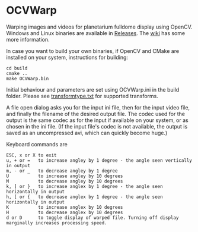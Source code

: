# OCVWarp
Warping images and videos for planetarium fulldome display using OpenCV. Windows and Linux binaries are available in [Releases](https://github.com/hn-88/OCVWarp/releases). The [wiki](https://github.com/hn-88/OCVWarp/wiki) has some more information. 

In case you want to build your own binaries, if OpenCV and CMake are installed on your system, instructions for building:

```
cd build
cmake ..
make OCVWarp.bin
```
Initial behaviour and parameters are set using OCVWarp.ini in the build folder. Please see [transformtype.txt](https://github.com/hn-88/OCVWarp/blob/master/build/transformtype.txt) for supported transforms. 

A file open dialog asks you for the input ini file, then for the input video file, and finally the filename of the desired output file. The codec used for the output is the same codec as for the input if available on your system, or as chosen in the ini file. (If the input file's codec is not available, the output is saved as an uncompressed avi, which can quickly become huge.)

Keyboard commands are
```
ESC, x or X to exit
u, + or =   to increase angley by 1 degree - the angle seen vertically in output
m, - or _   to decrease angley by 1 degree 
U           to increase angley by 10 degrees
M           to decrease angley by 10 degrees
k, ] or }   to increase anglex by 1 degree - the angle seen horizontally in output
h, [ or {   to decrease anglex by 1 degree - the angle seen horizontally in output
K           to increase anglex by 10 degrees
H           to decrease anglex by 10 degrees
d or D      to toggle display of warped file. Turning off display marginally increases processing speed.
```

